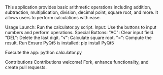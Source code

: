 This application provides basic arithmetic operations including addition, subtraction, multiplication, division, decimal point, square root, and more. It allows users to perform calculations with ease.

Usage
Launch: Run the calculator.py script.
Input: Use the buttons to input numbers and perform operations.
Special Buttons:
"AC": Clear input field.
"DEL": Delete the last digit.
"√": Calculate square root.
"=": Compute the result.
Run
Ensure PyQt5 is installed:
pip install PyQt5

Execute the app:
python calculator.py

Contributions
Contributions welcome! Fork, enhance functionality, and create pull requests.
